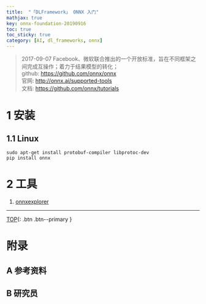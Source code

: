 ```yaml
---
title:  "「DLFramework」 ONNX 入门"
mathjax: true
key: onnx-foundation-20190916
toc: true
toc_sticky: true
category: [AI, dl_frameworks, onnx]
---
```

<span id='head'></span>  
>2017-09-07 Facebook、微软联合推出​的一个开放标准，旨在不同框架之间完成互操作；着力于结果模型的转化；     
github: <https://github.com/onnx/onnx>      
官网: <http://onnx.ai/supported-tools>     
文档: <https://github.com/onnx/tutorials>    

<!--more-->     
# 1 安装
## 1.1 Linux
```
sudo apt-get install protobuf-compiler libprotoc-dev
pip install onnx
```

# 2 工具
1. [onnxexplorer](https://github.com/jinfagang/onnxexplorer)    

-------------------  
[TOP](#head){: .btn .btn--primary }



# 附录
## A 参考资料

## B 研究员
